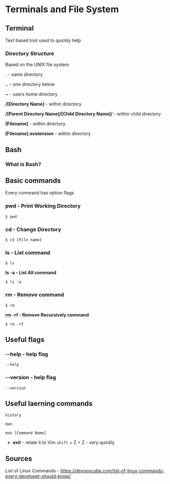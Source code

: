 # Terminals and File System

## Terminal
Text based tool used to quickly help 

### Directory Structure

Based on the UNIX file system

**.** - same directory

**..** - one directory below

**~** - users home directory

**/[Directory Name]** - within directory

**/[Parent Directory Name]/[Child Directory Name]/** - within child directory

**[Filename]** - within directory

**[Filename].exstension** - within directory


## Bash
### What is Bash?

## Basic commands

Every command has option flags

###  pwd - Print Working Directory

```shell
$ pwd
```


### cd - Change Directory

```shell
$ cd [File name]
```

### ls - List command

```shell
$ ls 
```
**ls -a - List All command**

```shell
$ ls -a
```

### rm - Remove command

```shell
$ rm
```
**rm -rf - Remove Recursively command**

```shell
$ rm -rf
```

## Useful flags

### --help - help flag

```shell
--help
```

### --version - help flag

```shell
--version
```


## Useful laerning commands

```shell
history
```

```shell
man
```

```shell
man [Command Name]
```
  - **exit** - relate it to Vim `shift` + Z + Z - very quickly


## Sources
List of Linux Commands  - https://devopscube.com/list-of-linux-commands-every-developer-should-know/
